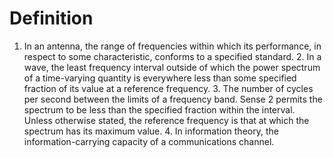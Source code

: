 # Definition

1.  In an antenna, the range of frequencies within which its
    performance, in respect to some characteristic, conforms to a
    specified standard. 2. In a wave, the least frequency interval
    outside of which the power spectrum of a time-varying quantity is
    everywhere less than some specified fraction of its value at a
    reference frequency. 3. The number of cycles per second between the
    limits of a frequency band. Sense 2 permits the spectrum to be less
    than the specified fraction within the interval. Unless otherwise
    stated, the reference frequency is that at which the spectrum has
    its maximum value. 4. In information theory, the
    information-carrying capacity of a communications channel.
